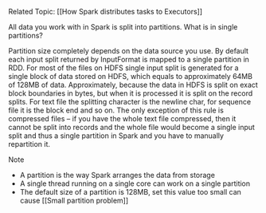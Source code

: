 Related Topic: [[How Spark distributes tasks to Executors]]


All data you work with in Spark is split into partitions. What is in single partitions?

Partition size completely depends on the data source you use. By default each input split returned by InputFormat is mapped to a single partition in RDD. For most of the files on HDFS single input split is generated for a single block of data stored on HDFS, which equals to approximately 64MB of 128MB of data. Approximately, because the data in HDFS is split on exact block boundaries in bytes, but when it is processed it is split on the record splits. For text file the splitting character is the newline char, for sequence file it is the block end and so on. The only exception of this rule is compressed files – if you have the whole text file compressed, then it cannot be split into records and the whole file would become a single input split and thus a single partition in Spark and you have to manually repartition it.


>[!note]
> - A partition is the way Spark arranges the data from storage
> - A single thread running on a single core can work on a single partition
> - The default size of a partition is 128MB, set this value too small can cause [[Small partition problem]]






